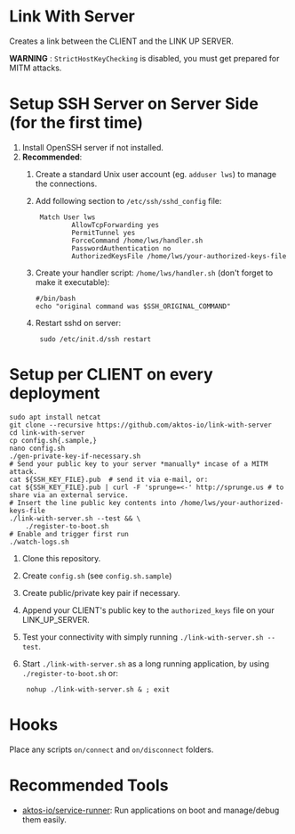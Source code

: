 # Link With Server

Creates a link between the CLIENT and the LINK UP SERVER.

**WARNING** : `StrictHostKeyChecking` is disabled, you must get prepared for MITM attacks.


# Setup SSH Server on Server Side (for the first time)

1. Install OpenSSH server if not installed.
2. **Recommended**:
    1. Create a standard Unix user account (eg. `adduser lws`) to manage the connections.
    2. Add following section to `/etc/ssh/sshd_config` file:
        
            Match User lws
                    AllowTcpForwarding yes
                    PermitTunnel yes
                    ForceCommand /home/lws/handler.sh  
                    PasswordAuthentication no
                    AuthorizedKeysFile /home/lws/your-authorized-keys-file
                    
    3. Create your handler script: `/home/lws/handler.sh` (don't forget to make it executable):

           #/bin/bash
           echo "original command was $SSH_ORIGINAL_COMMAND"

    3. Restart sshd on server:

            sudo /etc/init.d/ssh restart


# Setup per CLIENT on every deployment

    sudo apt install netcat
    git clone --recursive https://github.com/aktos-io/link-with-server
    cd link-with-server
    cp config.sh{.sample,}
    nano config.sh
    ./gen-private-key-if-necessary.sh 
    # Send your public key to your server *manually* incase of a MITM attack. 
    cat ${SSH_KEY_FILE}.pub  # send it via e-mail, or: 
    cat ${SSH_KEY_FILE}.pub | curl -F 'sprunge=<-' http://sprunge.us # to share via an external service.
    # Insert the line public key contents into /home/lws/your-authorized-keys-file 
    ./link-with-server.sh --test && \
        ./register-to-boot.sh
    # Enable and trigger first run
    ./watch-logs.sh


1. Clone this repository. 
2. Create `config.sh` (see `config.sh.sample`)
3. Create public/private key pair if necessary.
4. Append your CLIENT's public key to the `authorized_keys` file on your LINK_UP_SERVER. 
5. Test your connectivity with simply running `./link-with-server.sh --test`.
6. Start `./link-with-server.sh` as a long running application, by using `./register-to-boot.sh` or: 

        nohup ./link-with-server.sh & ; exit 

# Hooks

Place any scripts `on/connect` and `on/disconnect` folders.

# Recommended Tools

* [aktos-io/service-runner](https://github.com/aktos-io/service-runner): Run applications on boot and manage/debug them easily.

